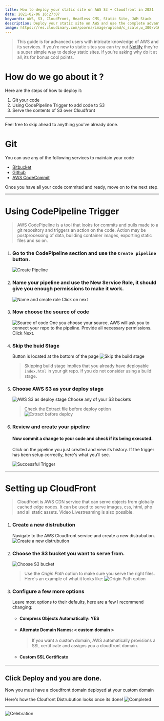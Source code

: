 ```yaml
---
title: How to deploy your static site on AWS S3 + Cloudfront in 2021
date: 2021-02-06 16:27:07
keywords: AWS, S3, CloudFront, Headless CMS, Static Site, JAM Stack
description: Deploy your static site on AWS and use the complete advantage of cutting edge technology.
image: https://res.cloudinary.com/poorna/image/upload/c_scale,w_300/v1612633710/my-blog/undraw_Around_the_world_re_n353.png
---
```

> This guide is for advanced users with intricate knowledge of AWS and its services. If you're new to static sites you can try out [Netlify](https://www.netlify.com/) they're a super simple way to deploy static sites. If you're asking why do it at all, its for bonus cool points. 

# How do we go about it ?
Here are the steps of how to deploy it:
1. Git your code
2. Using CodePipeline Trigger to add code to S3
3. Serve the contents of S3 over Cloudfront
-----
Feel free to skip ahead to anything you've already done.

# Git
You can use any of the following services to maintain your code
* [Bitbucket](https://bitbucket.org/product/)
* [Github](https://github.com/)
* [AWS CodeCommit](https://aws.amazon.com/codecommit/)

Once you have all your code commited and ready, move on to the next step.

----

# Using CodePipeline Trigger

> AWS CodePipeline is a tool that looks for commits and pulls made to a git repository and triggers an action on the code. Action may be postprocessing of data, building container images, exporting static files and so on.

1. ### Go to the CodePipeline section and use the `Create pipeline` button.
    ![Create Pipeline](https://res.cloudinary.com/poorna/image/upload/c_scale,w_900/v1612627201/my-blog/Screenshot_2021-02-06_CodePipeline_-_AWS_Developer_Tools.png)
2. ### Name your pipeline and use the New Service Role, it should give you enough permissions to make it work.
    ![Name and create role](https://res.cloudinary.com/poorna/image/upload/c_scale,w_900/v1612627422/my-blog/Screenshot_2021-02-06_CodePipeline_-_AWS_Developer_Tools_2.png)
    Click on next
3. ### Now choose the source of code
    ![Source of code](https://res.cloudinary.com/poorna/image/upload/c_scale,w_900/v1612627533/my-blog/Screenshot_2021-02-06_CodePipeline_-_AWS_Developer_Tools_3.png)
    One you choose your source, AWS will ask you to connect your repo to the pipeline. Provide all necessary permissions.
    Click Next.
4. ### Skip the buid Stage 
    Button is located at the bottom of the page
    ![Skip the build stage](https://res.cloudinary.com/poorna/image/upload/c_scale,w_900/v1612627764/my-blog/Screenshot_2021-02-06_CodePipeline_-_AWS_Developer_Tools_4.png)
    > Skipping build stage implies that you already have deployable `index.html` in your git repo. If you do not consider using a build stage.
5. ### Choose AWS S3 as your deploy stage
    ![AWS S3 as deploy stage](https://res.cloudinary.com/poorna/image/upload/v1612627954/my-blog/Screenshot_2021-02-06_CodePipeline_-_AWS_Developer_Tools_5.png)
    Choose any of your S3 buckets
    > Check the Extract file before deploy option
    ![Extract before deploy](https://res.cloudinary.com/poorna/image/upload/v1612628101/my-blog/Screenshot_2021-02-06_CodePipeline_-_AWS_Developer_Tools_6.png)
6. ### Review and create your pipeline

    #### Now commit a change to your code and check if its being executed.
    Click on the pipeline you just created and view its history. If the trigger has been setup correctly, here's what you'll see.

    ![Successful Trigger](https://res.cloudinary.com/poorna/image/upload/c_scale,w_900/v1612628312/my-blog/Screenshot_2021-02-06_CodePipeline_-_AWS_Developer_Tools_7.png)
----
# Setting up CloudFront
> Cloudfront is AWS CDN service that can serve objects from globally cached edge nodes. It can be used to serve images, css, html, php and all static assets. Video Livestreaming is also possible.

1. ### Create a new distrubution
    Navigate to the AWS Cloudfront service and create a new distrubution. 
    ![Create a new distrubution](https://res.cloudinary.com/poorna/image/upload/c_scale,w_900/v1612628717/my-blog/Screenshot_2021-02-06_AWS_CloudFront_Management_Console.png)
2. ### Choose the S3 bucket you want to serve from.
    ![Choose S3 bucket](https://res.cloudinary.com/poorna/image/upload/c_scale,w_900/v1612631494/my-blog/Screenshot_2021-02-06_AWS_CloudFront_Management_Console_1.png)
    > Use the *Origin Path* option to make sure you serve the right files. Here's an example of what it looks like:
    ![Origin Path option](https://res.cloudinary.com/poorna/image/upload/c_scale,w_900/v1612631494/my-blog/Screenshot_2021-02-06_AWS_CloudFront_Management_Console_1.png)
3. ### Configure a few more options
    Leave most options to their defaults, here are a few I recommend changing:
    * #### Compress Objects Automatically: YES
    * #### Alternate Domain Names: < custom domain >
        >If you want a custom domain, AWS automatically provisions a SSL certificate and assigns you a cloudfront domain.
    * #### Custom SSL Certificate

----
## Click Deploy and you are done.
Now you must have a cloudfront domain deployed at your custom domain 

Here's how the Cloufront Distrubution looks once its done!
![Completed](https://res.cloudinary.com/poorna/image/upload/c_scale,w_900/v1612632096/my-blog/Screenshot_2021-02-06_AWS_CloudFront_Management_Console_3.png)

----
![Celebration](https://res.cloudinary.com/poorna/image/upload/v1612632204/my-blog/tenor.gif)